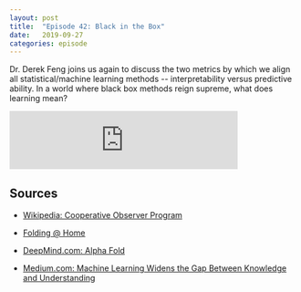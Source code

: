 ```yaml
---
layout: post
title:  "Episode 42: Black in the Box"
date:   2019-09-27
categories: episode
---
```


Dr. Derek Feng joins us again to discuss the two metrics by which we align all statistical/machine learning methods -- interpretability versus predictive ability. In a world where black box methods reign supreme, what does learning mean?

<iframe src="https://anchor.fm/databytes/embed/episodes/42-Black-in-the-Box-e5i2p8" height="102px" width="400px" frameborder="0" scrolling="no"></iframe>

## Sources

* [Wikipedia: Cooperative Observer Program](https://en.wikipedia.org/wiki/Cooperative_Observer_Program)

* [Folding @ Home](https://foldingathome.org/)

* [DeepMind.com: Alpha Fold](https://deepmind.com/blog/article/alphafold)

* [Medium.com: Machine Learning Widens the Gap Between Knowledge and Understanding](https://onezero.medium.com/machine-learning-might-render-the-human-quest-for-knowledge-pointless-5425f8b00a45)

